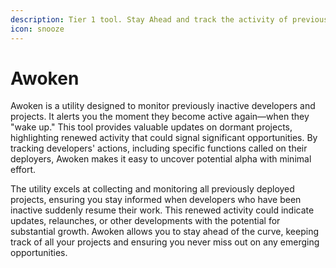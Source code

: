 ```yaml
---
description: Tier 1 tool. Stay Ahead and track the activity of previously inactive devs.
icon: snooze
---
```


# Awoken

Awoken is a utility designed to monitor previously inactive developers and projects. It alerts you the moment they become active again—when they "wake up." This tool provides valuable updates on dormant projects, highlighting renewed activity that could signal significant opportunities. By tracking developers' actions, including specific functions called on their deployers, Awoken makes it easy to uncover potential alpha with minimal effort.

The utility excels at collecting and monitoring all previously deployed projects, ensuring you stay informed when developers who have been inactive suddenly resume their work. This renewed activity could indicate updates, relaunches, or other developments with the potential for substantial growth. Awoken allows you to stay ahead of the curve, keeping track of all your projects and ensuring you never miss out on any emerging opportunities.
